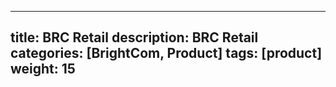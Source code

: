---
title: BRC Retail
description: BRC Retail
categories: [BrightCom, Product]
tags: [product]
weight: 15
----


